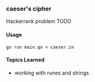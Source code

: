 ### caeser's cipher
Hackerrank problem TODO

#### Usage
`go run main.go < caeser.in`


#### Topics Learned
- working with runes and strings
